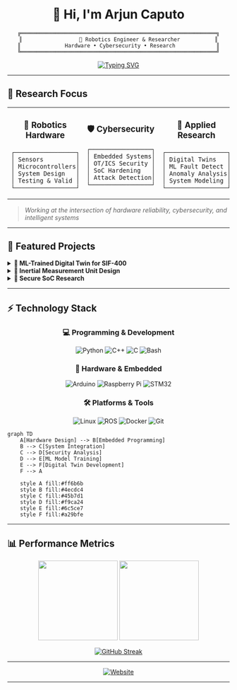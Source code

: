 <div align="center">

# 👋 Hi, I'm Arjun Caputo

```ascii
╔══════════════════════════════════════════════════════════════╗
║                  🎯 Robotics Engineer & Researcher           ║
║              Hardware • Cybersecurity • Research             ║
╚══════════════════════════════════════════════════════════════╝
```

[![Typing SVG](https://readme-typing-svg.herokuapp.com?font=JetBrains+Mono&size=18&duration=3000&pause=1000&color=00F7FF&center=true&vCenter=true&width=600&lines=Designing+secure+%26+reliable+robotic+systems;Building+ML-powered+digital+twins;Researching+embedded+cybersecurity;Hardware+%2B+Software+%3D+Innovation)](https://git.io/typing-svg)

</div>

---

## 🧬 Research Focus

<table>
<tr>
<td width="33%" align="center">

### 🤖 **Robotics Hardware**
```
┌─────────────────┐
│ Sensors         │
│ Microcontrollers│
│ System Design   │
│ Testing & Valid │
└─────────────────┘
```

</td>
<td width="33%" align="center">

### 🛡️ **Cybersecurity**
```
┌─────────────────┐
│ Embedded Systems│
│ OT/ICS Security │
│ SoC Hardening   │
│ Attack Detection│
└─────────────────┘
```

</td>
<td width="33%" align="center">

### 🔬 **Applied Research**
```
┌─────────────────┐
│ Digital Twins   │
│ ML Fault Detect │
│ Anomaly Analysis│
│ System Modeling │
└─────────────────┘
```

</td>
</tr>
</table>

> *Working at the intersection of hardware reliability, cybersecurity, and intelligent systems*

---

## 🚀 Featured Projects

<details>
<summary><b>🧠 ML-Trained Digital Twin for SIF-400</b></summary>

```yaml
Repository: arcaputo/SIF-400-digital-twin
Objective: Pure ML approach to distinguish system faults from cyberattacks
Tech Stack: Python, TensorFlow, Digital Twin Architecture
Status: Active Development
```

**Key Innovation:** Training neural networks to model normal system behavior, enabling real-time detection of both mechanical failures and security breaches through deviation analysis.

</details>

<details>
<summary><b>📡 Inertial Measurement Unit Design</b></summary>

```yaml
Repository: arcaputo/imu-project
Objective: Custom microcontroller-based IMU for robotics positioning
Tech Stack: C++, Embedded C, Sensor Fusion Algorithms
Hardware: MPU-6050, STM32, Custom PCB Design
```

**Technical Focus:** High-precision 6-DOF tracking with Kalman filtering for real-time pose estimation in dynamic environments.

</details>

<details>
<summary><b>🔐 Secure SoC Research</b></summary>

```yaml
Repository: arcaputo/soc-cybersecurity
Objective: Hardening consumer robotics against hardware attacks
Research Areas: Side-channel analysis, secure boot, TEE implementation
Tools: ARM TrustZone, Hardware Security Modules
```

**Research Impact:** Developing practical security architectures for resource-constrained robotic systems.

</details>

---

## ⚡ Technology Stack

<div align="center">

### 💻 **Programming & Development**
![Python](https://img.shields.io/badge/Python-3776AB?style=for-the-badge&logo=python&logoColor=white)
![C++](https://img.shields.io/badge/C++-00599C?style=for-the-badge&logo=cplusplus&logoColor=white)
![C](https://img.shields.io/badge/C-A8B9CC?style=for-the-badge&logo=c&logoColor=black)
![Bash](https://img.shields.io/badge/Bash-4EAA25?style=for-the-badge&logo=gnubash&logoColor=white)

### 🔧 **Hardware & Embedded**
![Arduino](https://img.shields.io/badge/Arduino-00979D?style=for-the-badge&logo=arduino&logoColor=white)
![Raspberry Pi](https://img.shields.io/badge/Raspberry%20Pi-A22846?style=for-the-badge&logo=raspberrypi&logoColor=white)
![STM32](https://img.shields.io/badge/STM32-03234B?style=for-the-badge&logo=stmicroelectronics&logoColor=white)

### 🛠️ **Platforms & Tools**
![Linux](https://img.shields.io/badge/Linux-FCC624?style=for-the-badge&logo=linux&logoColor=black)
![ROS](https://img.shields.io/badge/ROS-22314E?style=for-the-badge&logo=ros&logoColor=white)
![Docker](https://img.shields.io/badge/Docker-2496ED?style=for-the-badge&logo=docker&logoColor=white)
![Git](https://img.shields.io/badge/Git-F05032?style=for-the-badge&logo=git&logoColor=white)

</div>

```mermaid
graph TD
    A[Hardware Design] --> B[Embedded Programming]
    B --> C[System Integration]
    C --> D[Security Analysis]
    D --> E[ML Model Training]
    E --> F[Digital Twin Development]
    F --> A
    
    style A fill:#ff6b6b
    style B fill:#4ecdc4
    style C fill:#45b7d1
    style D fill:#f9ca24
    style E fill:#6c5ce7
    style F fill:#a29bfe
```

---

## 📊 Performance Metrics

<div align="center">

<img height="180em" src="https://github-readme-stats.vercel.app/api?username=arcaputo&show_icons=true&theme=tokyonight&include_all_commits=true&count_private=true"/>
<img height="180em" src="https://github-readme-stats.vercel.app/api/top-langs/?username=arcaputo&layout=compact&theme=tokyonight"/>

</div>

<div align="center">

[![GitHub Streak](https://streak-stats.demolab.com/?user=arcaputo&theme=tokyonight)](https://git.io/streak-stats)

</div>

---


</div>

<div align="center">

[![Website](https://img.shields.io/badge/Portfolio-FF5722?style=for-the-badge&logo=google-chrome&logoColor=white)](https://arjuncaputo.com)

</div>

---

<div align="center">

